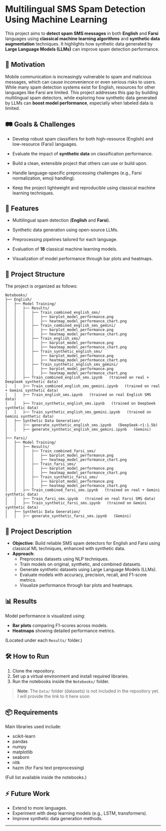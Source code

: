 # Multilingual SMS Spam Detection Using Machine Learning

This project aims to **detect spam SMS messages** in both **English** and **Farsi** languages using **classical machine learning algorithms** and **synthetic data augmentation** techniques.
It highlights how synthetic data generated by **Large Language Models (LLMs)** can improve spam detection performance.


## 🎯 Motivation
Mobile communication is increasingly vulnerable to spam and malicious messages, which can cause inconvenience or even serious risks to users.
While many spam detection systems exist for English, resources for other languages like Farsi are limited.
This project addresses this gap by building multilingual spam detectors, while exploring how synthetic data generated by LLMs can **boost model performance**, especially when labeled data is limited.

## 🛤️ Goals & Challenges
- Develop robust spam classifiers for both high-resource (English) and low-resource (Farsi) languages.

- Evaluate the impact of **synthetic data** on classification performance.

- Build a clean, extensible project that others can use or build upon.

- Handle language-specific preprocessing challenges (e.g., Farsi normalization, emoji handling).

- Keep the project lightweight and reproducible using classical machine learning techniques.

## 🚀 Features
- Multilingual spam detection (**English** and **Farsi**).

- Synthetic data generation using open-source LLMs.

- Preprocessing pipelines tailored for each language.

- Evaluation of **18** classical machine learning models.

- Visualization of model performance through bar plots and heatmaps.

## 📁 Project Structure
The project is organized as follows:
```
Notebooks/
├── English/
│   ├── Model Training/
│   │   ├── Results/
│   │   │   ├── Train_combined_english_sms/
│   │   │   │   ├── barplot_model_performance.png
│   │   │   │   ├── heatmap_model_performance_chart.png
│   │   │   ├── Train_combined_english_sms_gemini/
│   │   │   │   ├── barplot_model_performance.png
│   │   │   │   ├── heatmap_model_performance_chart.png
│   │   │   ├── Train_english_sms/
│   │   │   │   ├── barplot_model_performance.png
│   │   │   │   ├── heatmap_model_performance_chart.png
│   │   │   ├── Train_synthetic_english_sms/
│   │   │   │   ├── barplot_model_performance.png
│   │   │   │   ├── heatmap_model_performance_chart.png
│   │   │   ├── Train_synthetic_english_sms_gemini/
│   │   │   │   ├── barplot_model_performance.png
│   │   │   │   ├── heatmap_model_performance_chart.png
│   │   ├── Train_combined_english_sms.ipynb   (trained on real + DeepSeek synthetic data)
│   │   ├── Train_combined_english_sms_gemini.ipynb   (trained on real + Gemini synthetic data)
│   │   ├── Train_english_sms.ipynb   (trained on real English SMS data)
│   │   ├── Train_synthetic_english_sms.ipynb   (trained on DeepSeek synthetic data)
│   │   ├── Train_synthetic_english_sms_gemini.ipynb   (trained on Gemini synthetic data)
│   ├── Synthetic Data Generation/
│   │   ├── generate_synthetic_english_sms.ipynb   (DeepSeek-r1:1.5b)
│   │   ├── generate_synthetic_english_sms_gemini.ipynb   (Gemini)
│
├── Farsi/
│   ├── Model Training/
│   │   ├── Results/
│   │   │   ├── Train_combined_farsi_sms/
│   │   │   │   ├── barplot_model_performance.png
│   │   │   │   ├── heatmap_model_performance_chart.png
│   │   │   ├── Train_farsi_sms/
│   │   │   │   ├── barplot_model_performance.png
│   │   │   │   ├── heatmap_model_performance_chart.png
│   │   │   ├── Train_synthetic_farsi_sms/
│   │   │   │   ├── barplot_model_performance.png
│   │   │   │   ├── heatmap_model_performance_chart.png
│   │   ├── Train_combined_farsi_sms.ipynb   (trained on real + Gemini synthetic data)
│   │   ├── Train_farsi_sms.ipynb   (trained on real Farsi SMS data)
│   │   ├── Train_synthetic_farsi_sms.ipynb   (trained on Gemini synthetic data)
│   ├── Synthetic Data Generation/
│   │   ├── generate_synthetic_farsi_sms.ipynb   (Gemini)

```


## 🧠 Project Description

- **Objective**: Build reliable SMS spam detectors for English and Farsi using classical ML techniques, enhanced with synthetic data.
- **Approach**:
  - Preprocess datasets using NLP techniques.
  - Train models on original, synthetic, and combined datasets.
  - Generate synthetic datasets using Large Language Models (LLMs).
  - Evaluate models with accuracy, precision, recall, and F1-score metrics.
  - Visualize performance through bar plots and heatmaps.

## 📊 Results

Model performance is visualized using:
- **Bar plots** comparing F1-scores across models.
- **Heatmaps** showing detailed performance metrics.

(Located under each `Results/` folder.)

## 🛠️ How to Run

1. Clone the repository.
2. Set up a virtual environment and install required libraries.
3. Run the notebooks inside the `Notebooks/` folder.

> **Note**: The `Data/` folder (datasets) is not included in the repository yet. I will provide the link to it here soon

## 📦 Requirements

Main libraries used include:
- scikit-learn
- pandas
- numpy
- matplotlib
- seaborn
- nltk
- hazm (for Farsi text preprocessing)

(Full list available inside the notebooks.)

## ⚡ Future Work

- Extend to more languages.
- Experiment with deep learning models (e.g., LSTM, transformers).
- Improve synthetic data generation methods.

---

